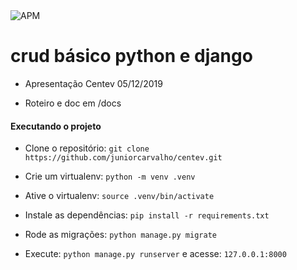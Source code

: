 <img src="https://img.shields.io/apm/l/vim-mode.svg" alt="APM">

# crud básico python e django

* Apresentação Centev 05/12/2019

* Roteiro e doc em /docs

#### Executando o projeto


* Clone o repositório: `git clone https://github.com/juniorcarvalho/centev.git`

* Crie um virtualenv: `python -m venv .venv`

* Ative o virtualenv: `source .venv/bin/activate`

* Instale as dependências: `pip install -r requirements.txt`

* Rode as migrações: `python manage.py migrate`

* Execute: `python manage.py runserver` e acesse: `127.0.0.1:8000`


